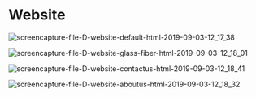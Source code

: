 # Website

![screencapture-file-D-website-default-html-2019-09-03-12_17_38](https://user-images.githubusercontent.com/47499505/64150114-2af0cc00-ce45-11e9-8bf5-b6dafcfd4ddb.png)

![screencapture-file-D-website-glass-fiber-html-2019-09-03-12_18_01](https://user-images.githubusercontent.com/47499505/64150372-b8342080-ce45-11e9-8fe2-547b5997867b.png)

![screencapture-file-D-website-contactus-html-2019-09-03-12_18_41](https://user-images.githubusercontent.com/47499505/64150406-cc781d80-ce45-11e9-9ef2-0b50f20a5a49.png)


![screencapture-file-D-website-aboutus-html-2019-09-03-12_18_32](https://user-images.githubusercontent.com/47499505/64150433-d9950c80-ce45-11e9-9237-274b8fd41fcc.png)
